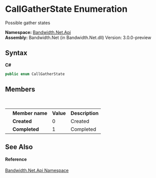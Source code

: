 ﻿# CallGatherState Enumeration
 

Possible gather states

**Namespace:**&nbsp;<a href ="N_Bandwidth_Net_Api.md">Bandwidth.Net.Api</a><br />**Assembly:**&nbsp;Bandwidth.Net (in Bandwidth.Net.dll) Version: 3.0.0-preview

## Syntax

**C#**<br />
``` C#
public enum CallGatherState
```


## Members
&nbsp;<table><tr><th></th><th>Member name</th><th>Value</th><th>Description</th></tr><tr><td /><td target="F:Bandwidth.Net.Api.CallGatherState.Created">**Created**</td><td>0</td><td>Created</td></tr><tr><td /><td target="F:Bandwidth.Net.Api.CallGatherState.Completed">**Completed**</td><td>1</td><td>Completed</td></tr></table>

## See Also


#### Reference
<a href ="N_Bandwidth_Net_Api.md">Bandwidth.Net.Api Namespace</a><br />